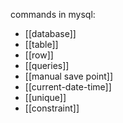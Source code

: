 commands in mysql:
- [[database]]
- [[table]]
- [[row]]
- [[queries]]
- [[manual save point]]
- [[current-date-time]]
- [[unique]]
- [[constraint]]
